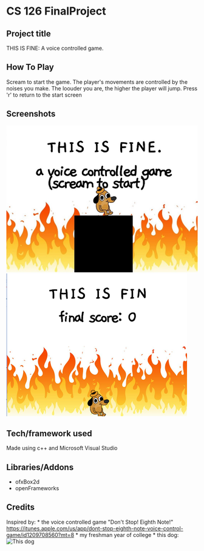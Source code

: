 # CS 126 FinalProject

## Project title
THIS IS FINE: A voice controlled game.

## How To Play
Scream to start the game. The player's movements are controlled by the noises you make. The loouder you are, the higher the player will jump.
Press 'r' to return to the start screen
 
## Screenshots
![Start Screen](startscreen.jpg)
![End Screen](endscreen.png)

## Tech/framework used
Made using c++ and Microsoft Visual Studio

## Libraries/Addons
* ofxBox2d
* openFrameworks

## Credits
Inspired by:
	* the voice controlled game "Don't Stop! Eighth Note!" https://itunes.apple.com/us/app/dont-stop-eighth-note-voice-control-game/id1209708560?mt=8
	* my freshman year of college
	* this dog: ![This dog](https://static01.nyt.com/images/2016/08/05/us/05onfire1_xp/05onfire1_xp-master768-v2.jpg)

